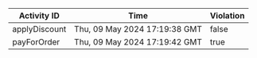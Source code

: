 | Activity ID | Time | Violation |
| --- | --- | --- |
| applyDiscount | Thu, 09 May 2024 17:19:38 GMT | false |
| payForOrder | Thu, 09 May 2024 17:19:42 GMT | true |